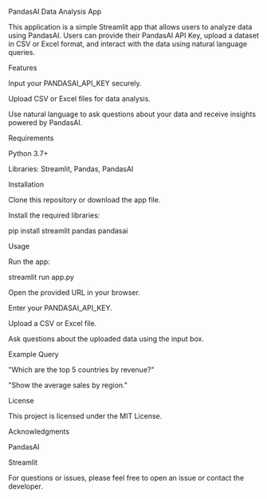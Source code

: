 PandasAI Data Analysis App

This application is a simple Streamlit app that allows users to analyze data using PandasAI. Users can provide their PandasAI API Key, upload a dataset in CSV or Excel format, and interact with the data using natural language queries.

Features

Input your PANDASAI_API_KEY securely.

Upload CSV or Excel files for data analysis.

Use natural language to ask questions about your data and receive insights powered by PandasAI.

Requirements

Python 3.7+

Libraries: Streamlit, Pandas, PandasAI

Installation

Clone this repository or download the app file.

Install the required libraries:

pip install streamlit pandas pandasai

Usage

Run the app:

streamlit run app.py

Open the provided URL in your browser.

Enter your PANDASAI_API_KEY.

Upload a CSV or Excel file.

Ask questions about the uploaded data using the input box.

Example Query

"Which are the top 5 countries by revenue?"

"Show the average sales by region."

License

This project is licensed under the MIT License.

Acknowledgments

PandasAI

Streamlit

For questions or issues, please feel free to open an issue or contact the developer.

